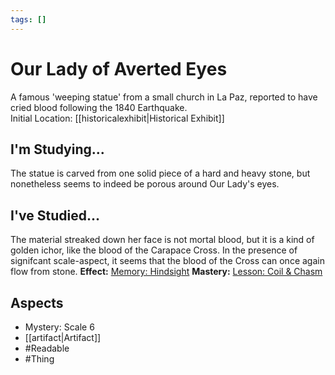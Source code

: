 ```yaml
---
tags: []
---
```

# Our Lady of Averted Eyes
A famous 'weeping statue' from a small church in La Paz, reported to have cried blood following the 1840 Earthquake.<br>Initial Location: [[historicalexhibit|Historical Exhibit]]
## I'm Studying...
The statue is carved from one solid piece of a hard and heavy stone, but nonetheless seems to indeed be porous around Our Lady's eyes.
## I've Studied...
The material streaked down her face is not mortal blood, but it is a kind of golden ichor, like the blood of the Carapace Cross. In the presence of signifcant scale-aspect, it seems that the blood of the Cross can once again flow from stone.
**Effect:** [Memory: Hindsight](https://uadaf.theevilroot.xyz/rowenarium/element/mem.hindsight)
**Mastery:** [Lesson: Coil & Chasm](https://uadaf.theevilroot.xyz/rowenarium/element/x.coil.chasm)
## Aspects
- Mystery: Scale 6
- [[artifact|Artifact]]
- #Readable
- #Thing

